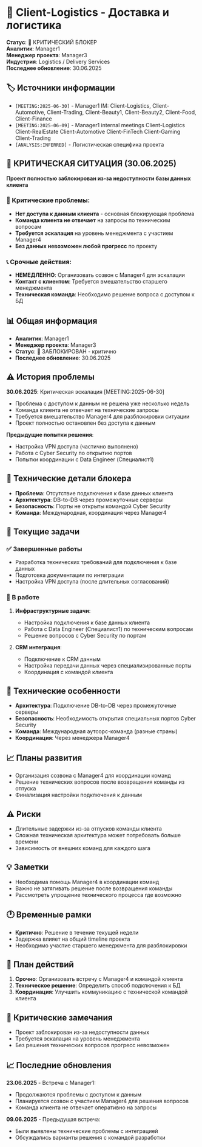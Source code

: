 # 🚚 Client-Logistics - Доставка и логистика
**Статус**: 🔴 КРИТИЧЕСКИЙ БЛОКЕР  
**Аналитик**: Manager1  
**Менеджер проекта**: Manager3  
**Индустрия**: Logistics / Delivery Services  
**Последнее обновление**: 30.06.2025

## 🏷️ Источники информации
- `[MEETING:2025-06-30]` - Manager1 IM: Client-Logistics, Client-Automotive, Client-Trading, Client-Beauty1, Client-Beauty2, Client-Food, Client-Finance
- `[MEETING:2025-06-09]` - Manager1 internal meetings Client-Logistics Client-RealEstate Client-Automotive Client-FinTech Client-Gaming Client-Trading
- `[ANALYSIS:INFERRED]` - Логистическая специфика проекта

## 🔴 КРИТИЧЕСКАЯ СИТУАЦИЯ (30.06.2025)
**Проект полностью заблокирован из-за недоступности базы данных клиента**

### 🚨 Критические проблемы:
- **Нет доступа к данным клиента** - основная блокирующая проблема
- **Команда клиента не отвечает** на запросы по техническим вопросам
- **Требуется эскалация** на уровень менеджмента с участием Manager4
- **Без данных невозможен любой прогресс** по проекту

### 📞 Срочные действия:
- **НЕМЕДЛЕННО**: Организовать созвон с Manager4 для эскалации
- **Контакт с клиентом**: Требуется вмешательство старшего менеджмента
- **Техническая команда**: Необходимо решение вопроса с доступом к БД

## 📊 Общая информация
- **Аналитик**: Manager1
- **Менеджер проекта**: Manager3
- **Статус**: 🔴 ЗАБЛОКИРОВАН - критично
- **Последнее обновление**: 30.06.2025

## ⚠️ История проблемы
**30.06.2025**: Критическая эскалация [MEETING:2025-06-30]
- Проблема с доступом к данным не решена уже несколько недель
- Команда клиента не отвечает на технические запросы
- Требуется вмешательство Manager4 для разблокировки ситуации
- Проект полностью остановлен без доступа к данным

**Предыдущие попытки решения**:
- Настройка VPN доступа (частично выполнено)
- Работа с Cyber Security по открытию портов
- Попытки координации с Data Engineer (Специалист1)

## 🔧 Технические детали блокера
- **Проблема**: Отсутствие подключения к базе данных клиента
- **Архитектура**: DB-to-DB через промежуточные серверы
- **Безопасность**: Порты не открыты командой Cyber Security
- **Команда**: Международная, координация через Manager4

## 🎯 Текущие задачи

### ✅ Завершенные работы
- Разработка технических требований для подключения к базе данных
- Подготовка документации по интеграции
- Настройка VPN доступа (после длительных согласований)

### 🔄 В работе
1. **Инфраструктурные задачи**:
   - Настройка подключения к базе данных клиента
   - Работа с Data Engineer (Специалист1) по техническим вопросам
   - Решение вопросов с Cyber Security по портам

2. **CRM интеграция**:
   - Подключение к CRM данным
   - Настройка передачи данных через специализированные порты
   - Координация с командой клиента

## 🔧 Технические особенности
- **Архитектура**: Подключение DB-to-DB через промежуточные серверы
- **Безопасность**: Необходимость открытия специальных портов Cyber Security
- **Команда**: Международная аутсорс-команда (разные страны)
- **Координация**: Через менеджера Manager4

## 📈 Планы развития
- Организация созвона с Manager4 для координации команд
- Решение технических вопросов после возвращения команды из отпуска
- Финализация настройки подключения к данным

## ⚠️ Риски
- Длительные задержки из-за отпусков команды клиента
- Сложная техническая архитектура может потребовать больше времени
- Зависимость от внешних команд для каждого шага

## 💡 Заметки
- Необходима помощь Manager4 в координации команд
- Важно не затягивать решение после возвращения команды
- Рассмотреть упрощение технического процесса где возможно

## 🕐 Временные рамки
- **Критично**: Решение в течение текущей недели
- Задержка влияет на общий timeline проекта
- Необходимо участие старшего менеджмента для разблокировки

## 🎯 План действий
1. **Срочно**: Организовать встречу с Manager4 и командой клиента
2. **Техническое решение**: Определить способ подключения к БД
3. **Координация**: Улучшить коммуникацию с технической командой клиента

## 📝 Критические замечания
- Проект заблокирован из-за недоступности данных
- Требуется эскалация на уровень менеджмента
- Без решения технических вопросов прогресс невозможен

## 📈 Последние обновления
**23.06.2025** - Встреча с Manager1:
- Продолжаются проблемы с доступом к данным
- Планируется созвон с участием Manager4 для решения вопросов
- Команда клиента не отвечает оперативно на запросы

**09.06.2025** - Предыдущая встреча:
- Были выявлены технические проблемы с интеграцией
- Обсуждались варианты решения с командой разработки
